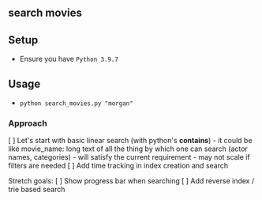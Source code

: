 ## search movies

## Setup
- Ensure you have `Python 3.9.7`

## Usage
- `python search_movies.py "morgan"`

### Approach
[ ] Let's start with basic linear search (with python's __contains__)
    - it could be like movie_name: long text of all the thing by which one can search (actor names, categories)
    - will satisfy the current requirement
    - may not scale if filters are needed
[ ] Add time tracking in index creation and search

Stretch goals:
[ ] Show progress bar when searching
[ ] Add reverse index / trie based search